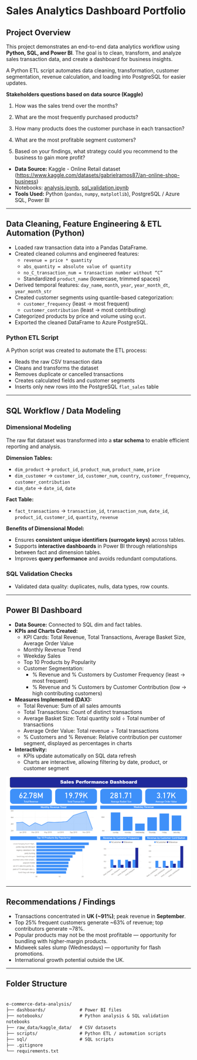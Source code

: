 # Sales Analytics Dashboard Portfolio

## Project Overview
This project demonstrates an end-to-end data analytics workflow using **Python, SQL, and Power BI**. The goal is to clean, transform, and analyze sales transaction data, and create a dashboard for business insights.

A Python ETL script automates data cleaning, transformation, customer segmentation, revenue calculation, and loading into PostgreSQL for easier updates.

**Stakeholders questions based on data source (Kaggle)**

1. How was the sales trend over the months?

2. What are the most frequently purchased products?

3. How many products does the customer purchase in each transaction?

4. What are the most profitable segment customers?

5. Based on your findings, what strategy could you recommend to the business to gain more profit?
   

- **Data Source:** Kaggle - Online Retail dataset (https://www.kaggle.com/datasets/gabrielramos87/an-online-shop-business)
- Notebooks: [analysis.ipynb](notebooks/analysis.ipynb), [sql_validation.ipynb](notebooks/sql_validation.ipynb)
- **Tools Used:** Python (`pandas`, `numpy`, `matplotlib`), PostgreSQL / Azure SQL, Power BI
  

---

## Data Cleaning, Feature Engineering & ETL Automation (Python)

- Loaded raw transaction data into a Pandas DataFrame.
- Created cleaned columns and engineered features:
  - `revenue = price * quantity`
  - `abs_quantity = absolute value of quantity`
  - `no_C_transaction_num = transaction number without “C”`
  - Standardized `product_name` (lowercase, trimmed spaces)
- Derived temporal features: `day_name`, `month`, `year`, `year_month_dt`, `year_month_str`
- Created customer segments using quantile-based categorization:
  - `customer_frequency` (least → most frequent)
  - `customer_contribution` (least → most contributing)
- Categorized products by price and volume using `qcut`.
- Exported the cleaned DataFrame to Azure PostgreSQL.

### Python ETL Script
A Python script was created to automate the ETL process:
- Reads the raw CSV transaction data
- Cleans and transforms the dataset
- Removes duplicate or cancelled transactions
- Creates calculated fields and customer segments
- Inserts only new rows into the PostgreSQL `flat_sales` table

---

## SQL Workflow / Data Modeling

### Dimensional Modeling
The raw flat dataset was transformed into a **star schema** to enable efficient reporting and analysis.

**Dimension Tables:**
- `dim_product` → `product_id`, `product_num`, `product_name`, `price`
- `dim_customer` → `customer_id`, `customer_num`, `country`, `customer_frequency`, `customer_contribution`
- `dim_date` → `date_id`, `date`

**Fact Table:**
- `fact_transactions` → `transaction_id`, `transaction_num`, `date_id`, `product_id`, `customer_id`, `quantity`, `revenue`

**Benefits of Dimensional Model:**
- Ensures **consistent unique identifiers (surrogate keys)** across tables.  
- Supports **interactive dashboards** in Power BI through relationships between fact and dimension tables.  
- Improves **query performance** and avoids redundant computations.  

### SQL Validation Checks
- Validated data quality: duplicates, nulls, data types, row counts.  

---

## Power BI Dashboard

- **Data Source:** Connected to SQL dim and fact tables.  
- **KPIs and Charts Created:**  
  - KPI Cards: Total Revenue, Total Transactions, Average Basket Size, Average Order Value  
  - Monthly Revenue Trend  
  - Weekday Sales  
  - Top 10 Products by Popularity  
  - Customer Segmentation:  
    - % Revenue and % Customers by Customer Frequency (least → most frequent)  
    - % Revenue and % Customers by Customer Contribution (low → high contributing customers)  
- **Measures Implemented (DAX):**  
  - Total Revenue: Sum of all sales amounts  
  - Total Transactions: Count of distinct transactions  
  - Average Basket Size: Total quantity sold ÷ Total number of transactions  
  - Average Order Value: Total revenue ÷ Total transactions  
  - % Customers and % Revenue: Relative contribution per customer segment, displayed as percentages in charts  
- **Interactivity:**  
  - KPIs update automatically on SQL data refresh  
  - Charts are interactive, allowing filtering by date, product, or customer segment
    
![Power BI Sales Dashboard Overview](dashboards/dashboard_image.png)

---

## Recommendations / Findings
- Transactions concentrated in **UK (~91%)**; peak revenue in **September**.
- Top 25% frequent customers generate ~63% of revenue; top contributors generate ~78%.
- Popular products may not be the most profitable — opportunity for bundling with higher-margin products.
- Midweek sales slump (Wednesdays) — opportunity for flash promotions.
- International growth potential outside the UK.

---

## Folder Structure

```

e-commerce-data-analysis/
├── dashboards/             # Power BI files
├── notebooks/              # Python analysis & SQL validation notebooks
├── raw_data/kaggle_data/   # CSV datasets
├── scripts/                # Python ETL / automation scripts
├── sql/                    # SQL scripts
├── .gitignore
└── requirements.txt

```


